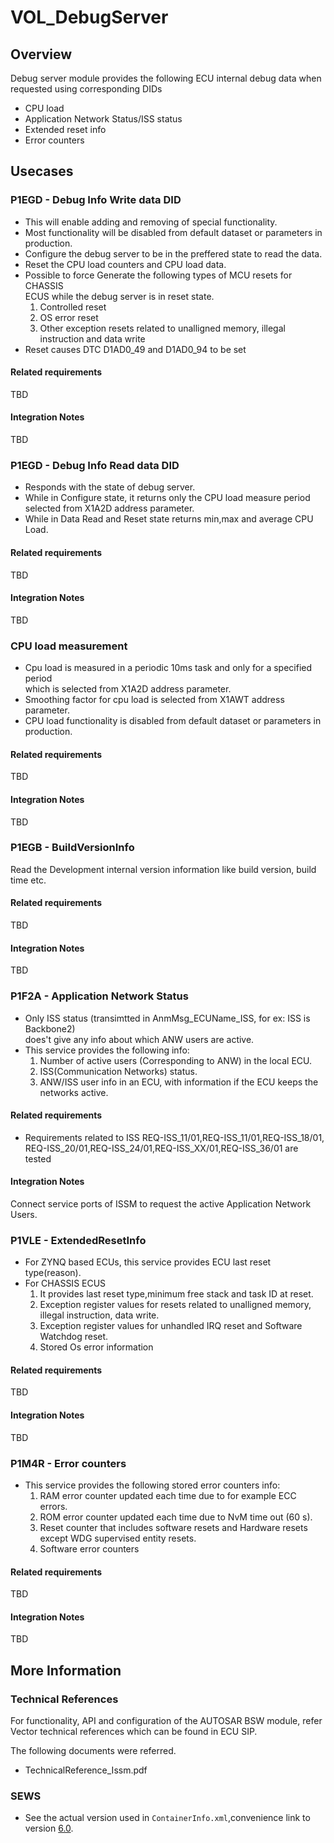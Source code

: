 # VOL_DebugServer

## Overview

Debug server module provides the following ECU internal debug data when requested using corresponding DIDs
   * CPU load
   * Application Network Status/ISS status
   * Extended reset info
   * Error counters
	
## Usecases

### P1EGD - Debug Info Write data DID

* This will enable adding and removing of special functionality.
* Most functionality will be disabled from default dataset or parameters in production.
* Configure the debug server to be in the preffered state to read the data.
* Reset the CPU load counters and CPU load data.
* Possible to force Generate the following types of MCU resets for CHASSIS  
  ECUS while the debug server is in reset state.
   1. Controlled reset
   2. OS error reset
   3. Other exception resets related to unalligned memory, illegal instruction and data write
* Reset causes DTC D1AD0_49 and D1AD0_94 to be set

#### Related requirements

TBD

#### Integration Notes

TBD

### P1EGD - Debug Info Read data DID

* Responds with the state of debug server.
* While in Configure state, it returns only the CPU load measure period  
  selected from X1A2D address parameter.
* While in Data Read and Reset state returns min,max and average CPU Load.

#### Related requirements

TBD

#### Integration Notes

TBD

### CPU load measurement

* Cpu load is measured in a periodic 10ms task and only for a specified period  
  which is selected from X1A2D address parameter.
* Smoothing factor for cpu load is selected from X1AWT address parameter.
* CPU load functionality is disabled from default dataset or parameters in production.

#### Related requirements

TBD

#### Integration Notes

TBD

### P1EGB - BuildVersionInfo

Read the Development internal version information like build version, build time etc.

#### Related requirements

TBD

#### Integration Notes

TBD

### P1F2A - Application Network Status

* Only ISS status (transimtted in AnmMsg_ECUName_ISS, for ex: ISS is Backbone2)  
  does't give any info about which ANW users are active.
* This service provides the following info:
    1. Number of active users (Corresponding to ANW) in the local ECU.
    2. ISS(Communication Networks) status. 
    3. ANW/ISS user info in an ECU, with information if the ECU keeps the networks active.
    
#### Related requirements

* Requirements related to ISS REQ-ISS_11/01,REQ-ISS_11/01,REQ-ISS_18/01,  
  REQ-ISS_20/01,REQ-ISS_24/01,REQ-ISS_XX/01,REQ-ISS_36/01 are tested

#### Integration Notes

Connect service ports of ISSM to request the active Application Network Users.

### P1VLE - ExtendedResetInfo

* For ZYNQ based ECUs, this service provides ECU last reset type(reason).
* For CHASSIS ECUS
    1. It provides last reset type,minimum free stack and task ID at reset.
    2. Exception register values for resets related to unalligned memory,  
       illegal instruction, data write.
    3. Exception register values for unhandled IRQ reset and Software Watchdog reset.
    4. Stored Os error information
    
#### Related requirements

TBD

#### Integration Notes

TBD

### P1M4R - Error counters

* This service provides the following stored error counters info:
    1. RAM error counter updated each time due to for example ECC errors.
    2. ROM error counter updated each time due to NvM time out (60 s).
    3. Reset counter that includes software resets and Hardware resets  
       except WDG supervised entity resets.
    4. Software error counters

#### Related requirements

TBD

#### Integration Notes

TBD

## More Information

### Technical References

  For functionality, API and configuration of the AUTOSAR BSW module, refer  
  Vector technical references which can be found in ECU SIP.
  
  The following documents were referred.
* TechnicalReference_Issm.pdf

### SEWS

* See the actual version used in `ContainerInfo.xml`,convenience link to version [6.0](https://sews.volvo.net/Sews2/ViewData/ViewContainerData.aspx?ContainerId=26026).

